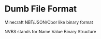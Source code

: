 # Dumb File Format
Minecraft NBT/JSON/Cbor like binary format

NVBS stands for Name Value Binary Structure
